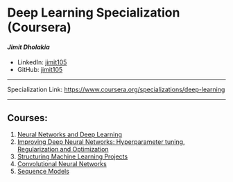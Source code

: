# Deep Learning Specialization (Coursera)

#### *Jimit Dholakia*

* LinkedIn: [jimit105](https://in.linkedin.com/in/jimit105 "LinkedIn Profile")
* GitHub: [jimit105](https://github.com/jimit105 "GitHub Profile")

---

Specialization Link: https://www.coursera.org/specializations/deep-learning

---

## Courses:

1. [Neural Networks and Deep Learning](/Neural%20Networks%20and%20Deep%20Learning)
2. [Improving Deep Neural Networks: Hyperparameter tuning, Regularization and Optimization](/Improving%20Deep%20Neural%20Networks-%20Hyperparameter%20tuning%2C%20Regularization%20and%20Optimization)
3. [Structuring Machine Learning Projects](/Structuring%20Machine%20Learning%20Projects)
4. [Convolutional Neural Networks](/Convolutional%20Neural%20Networks)
5. [Sequence Models](/Sequence%20Models)
